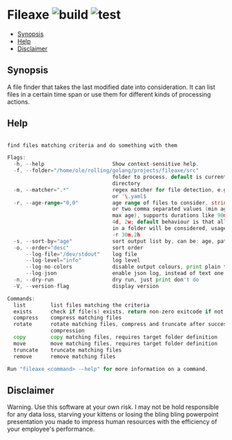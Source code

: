 # Fileaxe ![build](https://github.com/triole/fileaxe/actions/workflows/build.yaml/badge.svg) ![test](https://github.com/triole/fileaxe/actions/workflows/test.yaml/badge.svg)

<!-- toc -->

- [Synopsis](#synopsis)
- [Help](#help)
- [Disclaimer](#disclaimer)

<!-- /toc -->

## Synopsis

A file finder that takes the last modified date into consideration. It can list files in a certain time span or use them for different kinds of processing actions.

## Help

```go mdox-exec="r -h"

find files matching criteria and do something with them

Flags:
  -h, --help                      Show context-sensitive help.
  -f, --folder="/home/ole/rolling/golang/projects/fileaxe/src"
                                  folder to process, default is current
                                  directory
  -m, --matcher=".*"              regex matcher for file detection, e.g. '\..*$'
                                  or '\.yaml$
  -r, --age-range="0,0"           age range of files to consider, string of one
                                  or two comma separated values (min age and
                                  max age), supports durations like 90m, 12h,
                                  4d, 2w; default behaviour is that all files
                                  in a folder will be considered, usage: -r 2h,
                                  -r 30m,2h
  -s, --sort-by="age"             sort output list by, can be: age, path
  -o, --order="desc"              sort order
      --log-file="/dev/stdout"    log file
      --log-level="info"          log level
      --log-no-colors             disable output colours, print plain text
      --log-json                  enable json log, instead of text one
  -n, --dry-run                   dry run, just print don't do
  -V, --version-flag              display version

Commands:
  list        list files matching the criteria
  exists      check if file(s) exists, return non-zero exitcode if not
  compress    compress matching files
  rotate      rotate matching files, compress and truncate after successful
              compression
  copy        copy matching files, requires target folder definition
  move        move matching files, requires target folder definition
  truncate    truncate matching files
  remove      remove matching files

Run "fileaxe <command> --help" for more information on a command.
```

## Disclaimer

Warning. Use this software at your own risk. I may not be hold responsible for any data loss, starving your kittens or losing the bling bling powerpoint presentation you made to impress human resources with the efficiency of your employee's performance.
